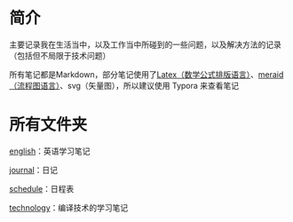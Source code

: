 # 简介

主要记录我在生活当中，以及工作当中所碰到的一些问题，以及解决方法的记录（包括但不局限于技术问题）

所有笔记都是Markdown，部分笔记使用了[Latex（数学公式排版语言）](technology/language/markup-language/Latex.md)、[meraid（流程图语言）](technology/language/markup-language/mermaid/)、svg（矢量图），所以建议使用 Typora 来查看笔记

# 所有文件夹

[english](english)：英语学习笔记

[journal](journal)：日记

[schedule](schedule)：日程表

[technology](technology)：编译技术的学习笔记
